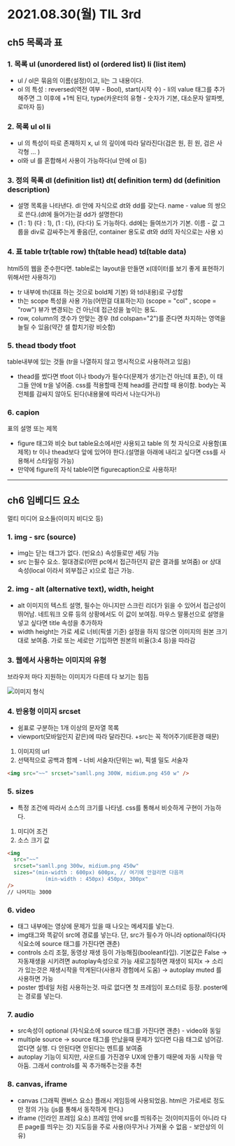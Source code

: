# 2021.08.30(월) TIL 3rd

## ch5 목록과 표

### 1. 목록 ul (unordered list) ol (ordered list) li (list item)

- ul / ol은 묶음의 이름(설정)이고, li는 그 내용이다.
- ol 의 특성 : reversed(역전 여부 - Bool), start(시작 수) - li의 value 태그를 추가해주면 그 이후에 +1씩 된다, type(카운터의 유형 - 숫자가 기본, 대소문자 알파벳, 로마자 등)

### 2. 목록 ul ol li

- ul 의 특성이 따로 존재하지 x, ul 의 깊이에 따라 달라진다(검은 원, 흰 원, 검은 사각형 ... )
- ol와 ul 를 혼합해서 사용이 가능하다(ul 안에 ol 등)

### 3. 정의 목록 dl (definition list) dt( definition term) dd (definition description)

- 설명 목록을 나타낸다. dl 안에 자식으로 dt와 dd를 갖는다. name - value 의 쌍으로 쓴다.(dt에 들어가는걸 dd가 설명한다)
- (1 : 1) (다 : 1), (1 : 다), (다:다) 도 가능하다. dd에는 들여쓰기가 기본. 이름 - 값 그룹을 div로 감싸주는게 좋음(단, container 용도로 dt와 dd의 자식으로는 사용 x)

### 4. 표 table tr(table row) th(table head) td(table data)

html5의 웹을 준수한다면. table로는 layout을 만들면 x(데이터를 보기 좋게 표현하기 위해서만 사용하기)

- tr 내부에 th(대표 하는 것으로 bold체 기본) 와 td(내용)로 구성함
- th는 scope 특성을 사용 가능(어떤걸 대표하는지) (scope = "col" , scope = "row") 뷰가 변경되는 건 아닌데 접근성을 높이는 용도.
- row, column의 갯수가 안맞는 경우 (td colspan="2")를 준다면 차지하는 영역을 늘릴 수 있음(약간 셀 합치기랑 비슷함)

### 5. thead tbody tfoot

table내부에 있는 것들 (tr을 나열하지 않고 명시적으로 사용하려고 있음)

- thead를 썼다면 tfoot 이나 tbody가 필수다(문제가 생기는건 아닌데 표준), 이 태그들 안에 tr을 넣어줌. css를 적용할때 전체 head를 관리할 때 용이함. body는 꼭 전체를 감싸지 않아도 된다(내용물에 따라서 나눈다거나)

### 6. capion

표의 설명 또는 제목

- figure 태그와 비슷 but table요소에서만 사용되고 table 의 첫 자식으로 사용함(표 제목) tr 이나 thead보다 앞에 있어야 한다.(설명을 아래에 내리고 싶다면 css를 사용해서 스타일링 가능)
- 만약에 figure의 자식 table이면 figurecaption으로 사용하자!

---

## ch6 임베디드 요소

멀티 미디어 요소들(이미지 비디오 등)

### 1. img - src (source)

- img는 닫는 태그가 없다. (빈요소) 속성들로만 세팅 가능
- src 는필수 요소. 절대경로(어떤 pc에서 접근하던지 같은 결과를 보여줌) or 상대 속성(local 이라서 외부접근 x)으로 접근 가능.

### 2. img - alt (alternative text), width, height

- alt 이미지의 텍스트 설명, 필수는 아니지만 스크린 리더가 읽을 수 있어서 접근성이 뛰어남. 네트워크 오류 등의 상황에서도 이 값이 보여짐. 마우스 말풍선으로 설명을 넣고 싶다면 title 속성을 추가하자
- width height는 가로 세로 너비(픽셀 기준) 설정을 하지 않으면 이미지의 원본 크기대로 보여줌. 가로 또는 세로만 기입하면 원본의 비율(3:4 등)을 따라감

### 3. 웹에서 사용하는 이미지의 유형

브라우저 마다 지원하는 이미지가 다른데 다 보기는 힘듬

![이미지 형식](https://user-images.githubusercontent.com/61327153/131330791-290f3bf0-5c36-467a-a7c3-54ceea29d287.PNG)

### 4. 반응형 이미지 srcset

- 쉼표로 구분하는 1개 이상의 문자열 목록
- viewport(모바일인지 같은)에 따라 달라진다. +src는 꼭 적어주기(IE환경 때문)

1. 이미지의 url
2. 선택적으로 공백과 함께 - 너비 서술자(단위는 w), 픽셀 밀도 서술자

```html
<img src="~~" srcset="samll.png 300W, midium.png 450 w" />
```

### 5. sizes

- 특정 조건에 따라서 소스의 크기를 나타냄. css를 통해서 비슷하게 구현이 가능하다.

1. 미디어 조건
2. 소스 크기 값

```html
<img
  src="~~"
  srcset="samll.png 300w, midium.png 450w"
  sizes="(min-width : 600px) 600px, // 여기에 안걸리면 다음꺼
            (min-width : 450px) 450px, 300px"
/>
// 나머지는 3000
```

### 6. video

- 태그 내부에는 영상에 문제가 있을 때 나오는 메세지를 넣는다.
- img태그와 똑같이 src에 경로를 넣는다. 단, src가 필수가 아니라 optional하다(자식요소에 source 태그를 가진다면 괜춘)
- controls 소리 조절, 동영상 재생 등이 가능해짐(boolean타입). 기본값은 False → 자동재생을 시키려면 autoplay속성으로 가능
  새로고침하면 재생이 되지x → 소리가 있는것은 재생시작을 막게된다(사용자 경험에서 도움) → autoplay muted 를 사용하면 가능
- poster 썸네일 처럼 사용하는것. 따로 없다면 첫 프레임이 포스터로 등장. poster에는 경로를 넣는다.

### 7. audio

- src속성이 optional (자식요소에 source 태그를 가진다면 괜춘) - video와 동일
- multiple source -> source 태그를 만났을때 문제가 있다면 다음 태그로 넘어감. 없다면 실행. 다 안된다면 안된다는 멘트를 보여줌
- autoplay 기능이 되지만, 사운드를 가진경우 UX에 안좋기 때문에 자동 시작을 막아둠. 그래서 controls를 꼭 추가해주는것을 추천

### 8. canvas, iframe

- canvas (그래픽 캔버스 요소) 플래시 게임등에 사용되었음. html은 가로세로 정도만 정의 가능 (js를 통해서 동작하게 한다.)
- iframe (인라인 프레임 요소) 프레임 안에 src를 띄워주는 것(이미지등이 아니라 다른 page를 띄우는 것)
  지도등을 주로 사용(아무거나 가져올 수 없음 - 보안상의 이유)
